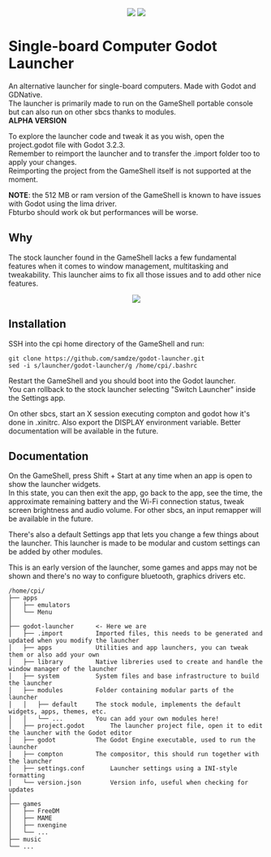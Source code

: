<p align="center">
	<img src="https://i.imgur.com/jO6pNqj.gif" />
	<img src="https://i.imgur.com/ehwy0tH.gif" />
</p>

# Single-board Computer Godot Launcher
An alternative launcher for single-board computers. Made with Godot and GDNative.<br>
The launcher is primarily made to run on the GameShell portable console but can also run on other sbcs thanks to modules.<br>
**ALPHA VERSION**

To explore the launcher code and tweak it as you wish, open the project.godot file with Godot 3.2.3.<br>
Remember to reimport the launcher and to transfer the .import folder too to apply your changes.<br>
Reimporting the project from the GameShell itself is not supported at the moment.

**NOTE**: the 512 MB or ram version of the GameShell is known to have issues with Godot using the lima driver.<br>
Fbturbo should work ok but performances will be worse.

## Why
The stock launcher found in the GameShell lacks a few fundamental features when it comes to window management, multitasking and tweakability.
This launcher aims to fix all those issues and to add other nice features.

<p align="center">
	<img src="https://i.imgur.com/WiazXsL.png" />
</p>

## Installation
SSH into the cpi home directory of the GameShell and run:
```
git clone https://github.com/samdze/godot-launcher.git
sed -i s/launcher/godot-launcher/g /home/cpi/.bashrc
```
Restart the GameShell and you should boot into the Godot launcher.<br>
You can rollback to the stock launcher selecting "Switch Launcher" inside the Settings app.

On other sbcs, start an X session executing compton and godot how it's done in .xinitrc.
Also export the DISPLAY environment variable. Better documentation will be available in the future.

## Documentation
On the GameShell, press Shift + Start at any time when an app is open to show the launcher widgets.<br>
In this state, you can then exit the app, go back to the app, see the time, the approximate remaining battery and the Wi-Fi connection status, tweak screen brightness and audio volume.
For other sbcs, an input remapper will be available in the future.

There's also a default Settings app that lets you change a few things about the launcher.
This launcher is made to be modular and custom settings can be added by other modules.

This is an early version of the launcher, some games and apps may not be shown and there's no way to configure bluetooth, graphics drivers etc.

```
/home/cpi/
├── apps
│   ├── emulators
│   └── Menu
│
├── godot-launcher 		<- Here we are
│   ├── .import			Imported files, this needs to be generated and updated when you modify the launcher
│   ├── apps			Utilities and app launchers, you can tweak them or also add your own
│   ├── library			Native libreries used to create and handle the window manager of the launcher
│   ├── system			System files and base infrastructure to build the launcher
│   ├── modules			Folder containing modular parts of the launcher
│   │   ├── default		The stock module, implements the default widgets, apps, themes, etc.
│   │   └── ...			You can add your own modules here!
│   ├── project.godot		The launcher project file, open it to edit the launcher with the Godot editor
│   ├── godot			The Godot Engine executable, used to run the launcher
│   ├── compton			The compositor, this should run together with the launcher
│   ├── settings.conf		Launcher settings using a INI-style formatting
│   └── version.json		Version info, useful when checking for updates
│
├── games
│   ├── FreeDM
│   ├── MAME
│   ├── nxengine
│   └── ...
├── music
└── ...
```